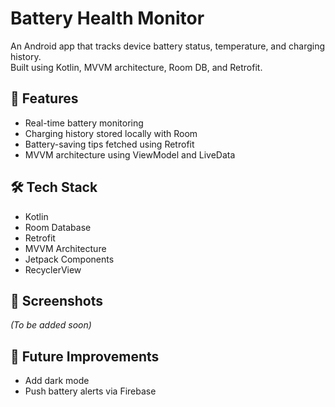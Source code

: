 # Battery Health Monitor

An Android app that tracks device battery status, temperature, and charging history.  
Built using Kotlin, MVVM architecture, Room DB, and Retrofit.

## 🔧 Features
- Real-time battery monitoring
- Charging history stored locally with Room
- Battery-saving tips fetched using Retrofit
- MVVM architecture using ViewModel and LiveData

## 🛠 Tech Stack
- Kotlin
- Room Database
- Retrofit
- MVVM Architecture
- Jetpack Components
- RecyclerView

## 📱 Screenshots
*(To be added soon)*

## 🚀 Future Improvements
- Add dark mode
- Push battery alerts via Firebase
